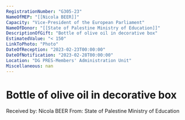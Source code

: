 ```yaml
---
RegistrationNumber: "G305-23"
NameOfMEP: "[[Nicola BEER]]"
Capacity: "Vice-President of the European Parliament"
NameOfDonor: "[[State of Palestine Ministry of Education]]"
DescriptionOfGift: "Bottle of olive oil in decorative box"
EstimatedValue: "< 150"
LinkToPhoto: "Photo"
DateOfReception: "2023-02-23T00:00:00"
DateOfNotification: "2023-02-28T00:00:00"
Location: "DG PRES-Members' Administration Unit"
Miscellaneous: nan
---
```


# Bottle of olive oil in decorative box

Received by: Nicola BEER
From: State of Palestine Ministry of Education
